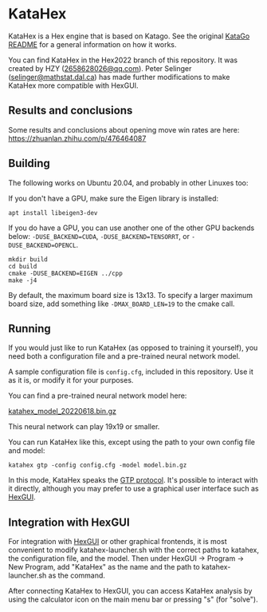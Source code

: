 # KataHex   

KataHex is a Hex engine that is based on Katago. See the original [KataGo README](https://github.com/lightvector/KataGo#readme) for a general information on how it works.

You can find KataHex in the Hex2022 branch of this repository. It was
created by HZY (<2658628026@qq.com>). Peter Selinger
(<selinger@mathstat.dal.ca>) has made further modifications to make
KataHex more compatible with HexGUI.

## Results and conclusions

Some results and conclusions about opening move win rates are here:
<https://zhuanlan.zhihu.com/p/476464087>

## Building

The following works on Ubuntu 20.04, and probably in other Linuxes too:

If you don't have a GPU, make sure the Eigen library is installed:

    apt install libeigen3-dev

If you do have a GPU, you can use another one of the other GPU
backends below: `-DUSE_BACKEND=CUDA`, `-DUSE_BACKEND=TENSORRT`, or
`-DUSE_BACKEND=OPENCL`.

    mkdir build
    cd build
    cmake -DUSE_BACKEND=EIGEN ../cpp
    make -j4

By default, the maximum board size is 13x13. To specify a larger
maximum board size, add something like `-DMAX_BOARD_LEN=19` to the cmake
call.

## Running

If you would just like to run KataHex (as opposed to training it
yourself), you need both a configuration file and a pre-trained neural
network model.

A sample configuration file is `config.cfg`, included in this
repository. Use it as it is, or modify it for your purposes.

You can find a pre-trained neural network model here:

[katahex_model_20220618.bin.gz](https://drive.google.com/file/d/1xMvP_75xgo0271nQbmlAJ40rvpKiFTgP/view)

This neural network can play 19x19 or smaller.

You can run KataHex like this, except using the path to your own
config file and model:

    katahex gtp -config config.cfg -model model.bin.gz

In this mode, KataHex speaks the [GTP
protocol](https://www.hexwiki.net/index.php/GTP). It's possible to
interact with it directly, although you may prefer to use a graphical
user interface such as [HexGUI](https://github.com/selinger/hexgui).

## Integration with HexGUI

For integration with [HexGUI](https://github.com/selinger/hexgui) or
other graphical frontends, it is most convenient to modify
katahex-launcher.sh with the correct paths to katahex, the
configuration file, and the model.  Then under HexGUI → Program →
New Program, add "KataHex" as the name and the path to
katahex-launcher.sh as the command.

After connecting KataHex to HexGUI, you can access KataHex analysis by
using the calculator icon on the main menu bar or pressing "s" (for
"solve").





